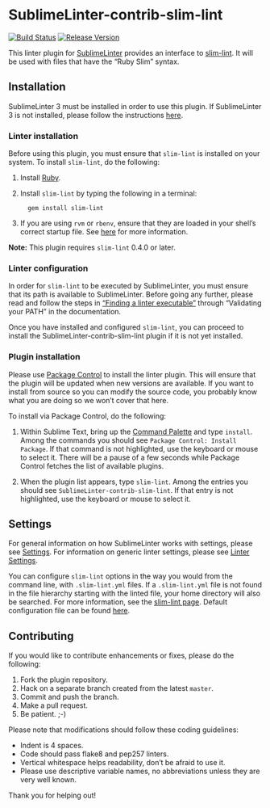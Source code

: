 SublimeLinter-contrib-slim-lint
================================

[![Build Status](https://travis-ci.org/elstgav/SublimeLinter-slim-lint.svg?branch=master)](https://travis-ci.org/elstgav/SublimeLinter-slim-lint) [![Release Version](https://img.shields.io/github/release/elstgav/SublimeLinter-slim-lint.svg)](https://github.com/elstgav/SublimeLinter-slim-lint/releases)

This linter plugin for [SublimeLinter][docs] provides an interface to [slim-lint]. It will be used with files that have the “Ruby Slim” syntax.

## Installation
SublimeLinter 3 must be installed in order to use this plugin. If SublimeLinter 3 is not installed, please follow the instructions [here][installation].

### Linter installation
Before using this plugin, you must ensure that `slim-lint` is installed on your system. To install `slim-lint`, do the following:

1. Install [Ruby](http://ruby-lang.org/).

2. Install `slim-lint` by typing the following in a terminal:

         gem install slim-lint

3. If you are using `rvm` or `rbenv`, ensure that they are loaded in your shell’s correct startup file. See [here](http://sublimelinter.readthedocs.org/en/latest/troubleshooting.html#shell-startup-files) for more information.

**Note:** This plugin requires `slim-lint` 0.4.0 or later.

### Linter configuration
In order for `slim-lint` to be executed by SublimeLinter, you must ensure that its path is available to SublimeLinter. Before going any further, please read and follow the steps in [“Finding a linter executable”](http://sublimelinter.readthedocs.org/en/latest/troubleshooting.html#finding-a-linter-executable) through “Validating your PATH” in the documentation.

Once you have installed and configured `slim-lint`, you can proceed to install the SublimeLinter-contrib-slim-lint plugin if it is not yet installed.

### Plugin installation
Please use [Package Control][pc] to install the linter plugin. This will ensure that the plugin will be updated when new versions are available. If you want to install from source so you can modify the source code, you probably know what you are doing so we won’t cover that here.

To install via Package Control, do the following:

1. Within Sublime Text, bring up the [Command Palette][cmd] and type `install`. Among the commands you should see `Package Control: Install Package`. If that command is not highlighted, use the keyboard or mouse to select it. There will be a pause of a few seconds while Package Control fetches the list of available plugins.

2. When the plugin list appears, type `slim-lint`. Among the entries you should see `SublimeLinter-contrib-slim-lint`. If that entry is not highlighted, use the keyboard or mouse to select it.

## Settings
For general information on how SublimeLinter works with settings, please see [Settings]. For information on generic linter settings, please see [Linter Settings][linter-settings].

You can configure `slim-lint` options in the way you would from the command line, with `.slim-lint.yml` files. If a `.slim-lint.yml` file is not found in the file hierarchy starting with the linted file, your home directory will also be searched. For more information, see the [slim-lint page][slim-lint]. Default configuration file can be found [here](https://github.com/sds/slim-lint/blob/master/config/default.yml).

## Contributing
If you would like to contribute enhancements or fixes, please do the following:

1. Fork the plugin repository.
2. Hack on a separate branch created from the latest `master`.
3. Commit and push the branch.
4. Make a pull request.
5. Be patient.  ;-)

Please note that modifications should follow these coding guidelines:

* Indent is 4 spaces.
* Code should pass flake8 and pep257 linters.
* Vertical whitespace helps readability, don’t be afraid to use it.
* Please use descriptive variable names, no abbreviations unless they are very well known.

Thank you for helping out!

[slim-lint]:            https://github.com/sds/slim-lint
[docs]:                 http://sublimelinter.readthedocs.org
[installation]:         http://sublimelinter.readthedocs.org/en/latest/installation.html
[locating-executables]: http://sublimelinter.readthedocs.org/en/latest/usage.html#how-linter-executables-are-located
[pc]:                   https://sublime.wbond.net/installation
[cmd]:                  http://docs.sublimetext.info/en/sublime-text-3/extensibility/command_palette.html
[settings]:             http://sublimelinter.readthedocs.org/en/latest/settings.html
[linter-settings]:      http://sublimelinter.readthedocs.org/en/latest/linter_settings.html
[inline-settings]:      http://sublimelinter.readthedocs.org/en/latest/settings.html#inline-settings
